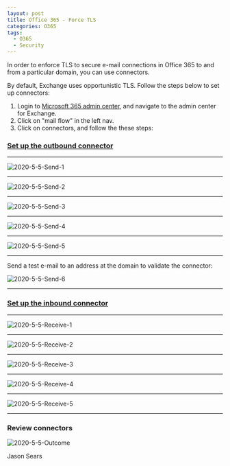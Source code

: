 ```yaml
---
layout: post
title: Office 365 - Force TLS
categories: O365
tags:
  - O365
  - Security
---
```


In order to enforce TLS to secure e-mail connections in Office 365 to and from a particular domain, you can use connectors.

By default, Exchange uses opportunistic TLS. Follow the steps below to set up connectors:

1. Login to <a href="https://admin.microsoft.com/AdminPortal/Home#/homepage">Microsoft 365 admin center</a>, and navigate to the admin center for Exchange.
2. Click on "mail flow" in the left nav.
3. Click on connectors, and follow the these steps:

### <a href="https://docs.microsoft.com/en-us/exchange/mail-flow-best-practices/use-connectors-to-configure-mail-flow/set-up-connectors-for-secure-mail-flow-with-a-partner#set-up-a-connector-to-apply-security-restrictions-to-mail-sent-from-office-365-to-your-partner-organization">Set up the outbound connector</a>

---

![2020-5-5-Send-1](/assets/images/2020-5-5-Send-1.png?raw=true)

---

![2020-5-5-Send-2](/assets/images/2020-5-5-Send-2.png?raw=true)

---

![2020-5-5-Send-3](/assets/images/2020-5-5-Send-3.png?raw=true)

---

![2020-5-5-Send-4](/assets/images/2020-5-5-Send-4.png?raw=true)

---

![2020-5-5-Send-5](/assets/images/2020-5-5-Send-5.png?raw=true)

---

Send a test e-mail to an address at the domain to validate the connector:

![2020-5-5-Send-6](/assets/images/2020-5-5-Send-7.png?raw=true)

---

### <a href="https://docs.microsoft.com/en-us/exchange/mail-flow-best-practices/use-connectors-to-configure-mail-flow/set-up-connectors-for-secure-mail-flow-with-a-partner#set-up-a-connector-to-apply-security-restrictions-to-mail-sent-from-your-partner-organization-to-office-365">Set up the inbound connector</a>

---

![2020-5-5-Receive-1](/assets/images/2020-5-5-Receive-1.png?raw=true)

---

![2020-5-5-Receive-2](/assets/images/2020-5-5-Receive-2.png?raw=true)

---

![2020-5-5-Receive-3](/assets/images/2020-5-5-Receive-3.png?raw=true)

---

![2020-5-5-Receive-4](/assets/images/2020-5-5-Receive-4.png?raw=true)

---

![2020-5-5-Receive-5](/assets/images/2020-5-5-Receive-5.png?raw=true)

---

### Review connectors
![2020-5-5-Outcome](/assets/images/2020-5-5-Outcome.png?raw=true)

Jason Sears
